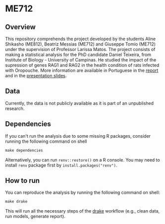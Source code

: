 # ME712

## Overview
This repository comprehends the project developed by the students Aline Shikasho (ME812), Beatriz Messias (ME712) and Giuseppe Tomio (ME712) under the supervision of Professor Larissa Matos. The project consists of making a statistical analysis for the PhD candidate Daniel Teixeira, from Institute of Biology - University of Campinas. He studied the impact of the supression of genes RAG1 and RAG2 in the health condition of rats infected with Oropouche. More information are available in Portuguese in the [report](https://github.com/GiuseppeTT/ME712/blob/master/documents/report/report.pdf) and in the [presentation slides](https://github.com/GiuseppeTT/ME712/blob/master/documents/presentation/presentation.pdf).

## Data
Currently, the data is not publicly available as it is part of an unpublished research.

## Dependencies
If you can't run the analysis due to some missing R packages, consider running the following command on shell

```r
make dependencies
```

Alternatively, you can run `renv::restore()` on a R console. You may need to install `renv` package first by `install.packages("renv")`.


## How to run
You can reproduce the analysis by running the following command on shell:

```r
make drake
```

This will run all the necessary steps of the [drake](https://github.com/ropensci/drake) workflow (e.g., clean data, run models, generate report). 
